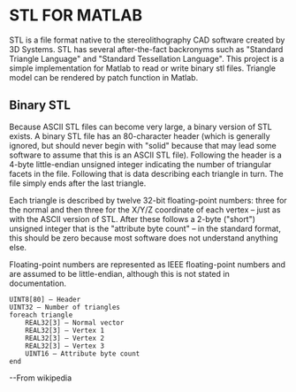 # STL FOR MATLAB
STL is a file format native to the stereolithography CAD software created by 3D Systems. STL has several after-the-fact backronyms such as "Standard Triangle Language" and "Standard Tessellation Language". This project is a simple implementation for Matlab to read or write binary stl files. Triangle model can be rendered by patch function in Matlab. 
## Binary STL
Because ASCII STL files can become very large, a binary version of STL exists. A binary STL file has an 80-character header (which is generally ignored, but should never begin with "solid" because that may lead some software to assume that this is an ASCII STL file). Following the header is a 4-byte little-endian unsigned integer indicating the number of triangular facets in the file. Following that is data describing each triangle in turn. The file simply ends after the last triangle.

Each triangle is described by twelve 32-bit floating-point numbers: three for the normal and then three for the X/Y/Z coordinate of each vertex – just as with the ASCII version of STL. After these follows a 2-byte ("short") unsigned integer that is the "attribute byte count" – in the standard format, this should be zero because most software does not understand anything else.

Floating-point numbers are represented as IEEE floating-point numbers and are assumed to be little-endian, although this is not stated in documentation.

    UINT8[80] – Header
    UINT32 – Number of triangles
    foreach triangle
        REAL32[3] – Normal vector
        REAL32[3] – Vertex 1
        REAL32[3] – Vertex 2
        REAL32[3] – Vertex 3
        UINT16 – Attribute byte count
    end
--From wikipedia
